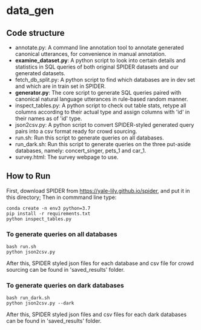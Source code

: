 # data_gen
## Code structure
* annotate.py: A command line annotation tool to annotate generated canonical utterances, for convenience in manual annotation.
* __examine_dataset.py__: A python script to look into certain details and statistics in SQL queries of both original SPIDER datasets and our generated datasets.
* fetch_db_split.py: A python script to find which databases are in dev set and which are in train set in SPIDER.
* __generator.py__: The core script to generate SQL queries paired with canonical natural language utterances in rule-based random manner.
* inspect_tables.py: A python script to check out table stats, retype all columns according to their actual type and assign columns with 'id' in their names as of 'id' type.
* json2csv.py: A python script to convert SPIDER-styled generated query pairs into a csv format ready for crowd sourcing.
* run.sh: Run this script to generate queries on all databases.
* run_dark.sh: Run this script to generate queries on the three put-aside databases, namely: concert_singer, pets_1 and car_1.
* survey.html: The survey webpage to use.

## How to Run
First, download SPIDER from https://yale-lily.github.io/spider, and put it in this directory;
Then in commmand line type:

	conda create -n env3 python=3.7
	pip install -r requirements.txt
	python inspect_tables.py

### To generate queries on all databases
	bash run.sh
	python json2csv.py

After this, SPIDER styled json files for each database and csv file for crowd sourcing can be found in 'saved_results' folder.

### To generate queries on dark databases
	bash run_dark.sh
	python json2csv.py --dark

After this, SPIDER styled json files and csv files for each dark databases can be found in 'saved_results' folder.
